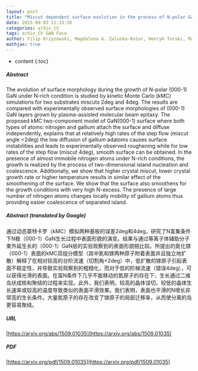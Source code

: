 ```yaml
---
layout: post
title: "Miscut dependent surface evolution in the process of N-polar GaN$$ growth under N-rich condition"
date: 2015-09-03 11:15:26
categories: arXiv_CV
tags: arXiv_CV GAN Face
author: Filip Krzyzewski, Magdalena A. Zaluska-Kotur, Henryk Turski, Marta Sawicka, Czeslaw Skierbiszewski
mathjax: true
---
```


* content
{:toc}

##### Abstract
The evolution of surface morphology during the growth of N-polar (000-1) GaN under N-rich condition is studied by kinetic Monte Carlo (kMC) simulations for two substrates miscuts 2deg and 4deg. The results are compared with experimentally observed surface morphologies of (000-1) GaN layers grown by plasma-assisted molecular beam epitaxy. The proposed kMC two-component model of GaN(000-1) surface where both types of atoms: nitrogen and gallium attach the surface and diffuse independently, explains that at relatively high rates of the step flow (miscut angle <2deg) the low diffusion of gallium adatoms causes surface instabilities and leads to experimentally observed roughening while for low rates of the step flow (miscut 4deg), smooth surface can be obtained. In the presence of almost immobile nitrogen atoms under N-rich conditions, the growth is realized by the process of two-dimensional island nucleation and coalescence. Additionally, we show that higher crystal miscut, lower crystal growth rate or higher temperature results in similar effect of the smoothening of the surface. We show that the surface also smoothens for the growth conditions with very high N-excess. The presence of large number of nitrogen atoms changes locally mobility of gallium atoms thus providing easier coalescence of separated island.

##### Abstract (translated by Google)
通过动态蒙特卡罗（kMC）模拟两种基板的误差2deg和4deg，研究了N富集条件下N极（000-1）GaN生长过程中表面形貌的演变。结果与通过等离子体辅助分子束外延生长的（000-1）GaN层的实验观察到的表面形貌相比较。所提出的氮化镓（000-1）表面的kMC双组分模型（其中氮和镓两种原子附着表面并且独立地扩散）解释了在相对较高的台阶流速（切割角<2deg）中，低扩散的镓原子引起表面不稳定性，并导致实验观察到的粗糙化，而对于低的阶梯流速（错误4deg），可以获得光滑的表面。在富N条件下几乎不能移动的氮原子的存在下，生长通过二维岛状成核和聚结的过程来实现。此外，我们表明，较高的晶体误切，较低的晶体生长速率或较高的温度导致类似的表面平滑效果。我们表明，表面也平滑的N增长非常高的生长条件。大量氮原子的存在改变了镓原子的局部迁移率，从而使分离的岛更容易聚结。

##### URL
[https://arxiv.org/abs/1509.01035](https://arxiv.org/abs/1509.01035)

##### PDF
[https://arxiv.org/pdf/1509.01035](https://arxiv.org/pdf/1509.01035)

